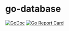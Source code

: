 # go-database

[![GoDoc](https://godoc.org/github.com/unjx-de/go-database?status.svg)](https://godoc.org/github.com/unjx-de/go-database)
[![Go Report Card](https://goreportcard.com/badge/github.com/unjx-de/go-database)](https://goreportcard.com/report/github.com/unjx-de/go-database)
